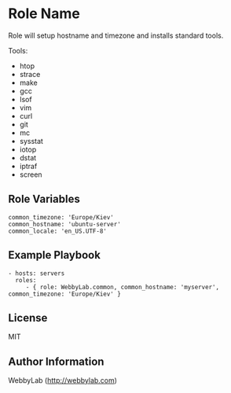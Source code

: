 Role Name
=========

Role will setup hostname and timezone and installs standard tools.

Tools:

- htop
- strace
- make
- gcc
- lsof
- vim
- curl
- git
- mc
- sysstat
- iotop
- dstat
- iptraf
- screen

Role Variables
--------------

    common_timezone: 'Europe/Kiev'
    common_hostname: 'ubuntu-server'
    common_locale: 'en_US.UTF-8'

Example Playbook
----------------

    - hosts: servers
      roles:
         - { role: WebbyLab.common, common_hostname: 'myserver', common_timezone: 'Europe/Kiev' }

License
-------

MIT

Author Information
------------------

WebbyLab (http://webbylab.com)